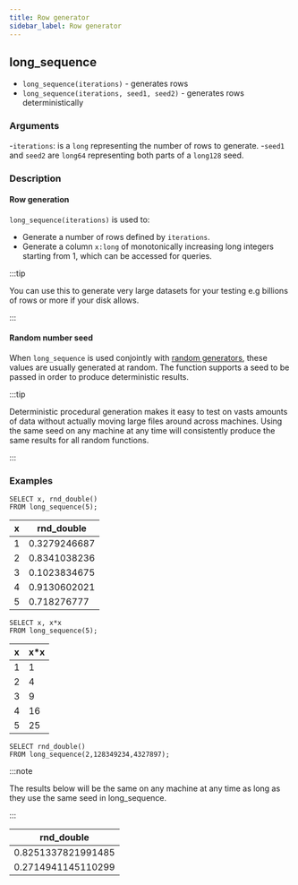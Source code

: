 ```yaml
---
title: Row generator
sidebar_label: Row generator
---
```


## long_sequence

- `long_sequence(iterations)` - generates rows
- `long_sequence(iterations, seed1, seed2)` - generates rows deterministically

### Arguments

-`iterations`: is a `long` representing the number of rows to generate. -`seed1`
and `seed2` are `long64` representing both parts of a `long128` seed.

### Description

#### Row generation

`long_sequence(iterations)` is used to:

- Generate a number of rows defined by `iterations`.
- Generate a column `x:long` of monotonically increasing long integers starting
  from 1, which can be accessed for queries.

:::tip

You can use this to generate very large datasets for your testing e.g billions
of rows or more if your disk allows.

:::

#### Random number seed

When `long_sequence` is used conjointly with
[random generators](reference/function/random-value-generator.md), these values
are usually generated at random. The function supports a seed to be passed in
order to produce deterministic results.

:::tip

Deterministic procedural generation makes it easy to test on vasts amounts of
data without actually moving large files around across machines. Using the same
seed on any machine at any time will consistently produce the same results for
all random functions.

:::

### Examples

```questdb-sql title="Generating multiple rows"
SELECT x, rnd_double()
FROM long_sequence(5);
```

| x   | rnd_double   |
| --- | ------------ |
| 1   | 0.3279246687 |
| 2   | 0.8341038236 |
| 3   | 0.1023834675 |
| 4   | 0.9130602021 |
| 5   | 0.718276777  |

```questdb-sql title="Accessing row_number using the x column"
SELECT x, x*x
FROM long_sequence(5);
```

| x   | x\*x |
| --- | ---- |
| 1   | 1    |
| 2   | 4    |
| 3   | 9    |
| 4   | 16   |
| 5   | 25   |

```questdb-sql title="Using with a seed"
SELECT rnd_double()
FROM long_sequence(2,128349234,4327897);
```

:::note

The results below will be the same on any machine at any time as long as they
use the same seed in long_sequence.

:::

| rnd_double         |
| ------------------ |
| 0.8251337821991485 |
| 0.2714941145110299 |
